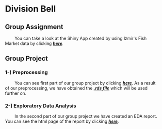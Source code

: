 # Division Bell

## Group Assignment

&nbsp;&nbsp;&nbsp;&nbsp;&nbsp;&nbsp;&nbsp; You can take a look at the Shiny App created by using Izmir's Fish Market data by clicking ***[here](https://divisionbell.shinyapps.io/fishprice/)***.

## Group Project

### 1-) Preprocessing

&nbsp;&nbsp;&nbsp;&nbsp;&nbsp;&nbsp;&nbsp; You can see first part of our group project by clicking ***[here](https://pjournal.github.io/mef05g-division-bell/pre_processed.nb.html)***. As a result of our preprocessing, we have obtained the ***[.rds file](https://pjournal.github.io/mef05g-division-bell/natural_gas_data.rds)*** which will be used further on.

### 2-) Exploratory Data Analysis

&nbsp;&nbsp;&nbsp;&nbsp;&nbsp;&nbsp;&nbsp; In the second part of our group project we have created an EDA report. You can see the html page of the report by clicking ***[here](https://pjournal.github.io/mef05g-division-bell/eda.nb.html)***.
